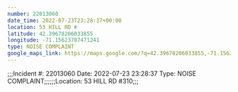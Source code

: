 ```yaml
---
number: 22013060
date_time: 2022-07-23T23:28:37+00:00
location: 53 HILL RD #
latitude: 42.39678206033855
longitude: -71.15623707471241
type: NOISE COMPLAINT
google_maps_link: https://maps.google.com/?q=42.39678206033855,-71.15623707471241
---
```


;;;Incident #: 22013060   Date: 2022-07-23 23:28:37    Type: NOISE COMPLAINT;;;;;;Location: 53 HILL RD #310;;;
